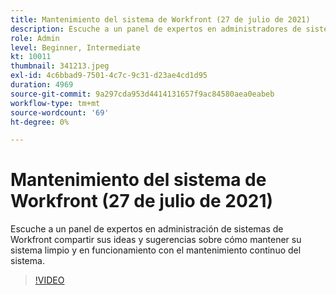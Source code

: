 ```yaml
---
title: Mantenimiento del sistema de Workfront (27 de julio de 2021)
description: Escuche a un panel de expertos en administradores de sistemas de Workfront compartir sus ideas y sugerencias sobre cómo mantener su sistema limpio y en funcionamiento con un sistema continuo... (las descripciones deben tener entre 60 y 160 caracteres).
role: Admin
level: Beginner, Intermediate
kt: 10011
thumbnail: 341213.jpeg
exl-id: 4c6bbad9-7501-4c7c-9c31-d23ae4cd1d95
duration: 4969
source-git-commit: 9a297cda953d4414131657f9ac84580aea0eabeb
workflow-type: tm+mt
source-wordcount: '69'
ht-degree: 0%

---
```


# Mantenimiento del sistema de Workfront (27 de julio de 2021)

Escuche a un panel de expertos en administración de sistemas de Workfront compartir sus ideas y sugerencias sobre cómo mantener su sistema limpio y en funcionamiento con el mantenimiento continuo del sistema.

>[!VIDEO](https://video.tv.adobe.com/v/341213/?quality=12&learn=on)
